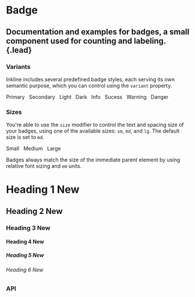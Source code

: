 # Badge
## Documentation and examples for badges, a small component used for counting and labeling.{.lead}


### Variants
Inkline includes several predefined badge styles, each serving its own semantic purpose, which you can control using the `variant` property.

<i-code-preview title="Badge Variants" link="https://github.com/inkline/inkline/tree/master/src/components/Badge" class="_padding-bottom-0">
<i-badge variant="primary">
    Primary
</i-badge>&nbsp; 
<i-badge variant="secondary">
    Secondary
</i-badge>&nbsp; 
<i-badge variant="light">
    Light
</i-badge>&nbsp; 
<i-badge variant="dark">
    Dark
</i-badge>&nbsp; 
<i-badge variant="info">
    Info
</i-badge>&nbsp; 
<i-badge variant="success">
    Sucess
</i-badge>&nbsp; 
<i-badge variant="warning">
    Warning
</i-badge>&nbsp; 
<i-badge variant="danger">
    Danger
</i-badge>
    
<template slot="html">

~~~html
<i-badge variant="primary">Primary</i-badge>
~~~
~~~html
<i-badge variant="secondary">Secondary</i-badge>
~~~
~~~html
<i-badge variant="light">Light</i-badge>
~~~
~~~html
<i-badge variant="dark">Dark</i-badge>
~~~
~~~html
<i-badge variant="info">Info</i-badge>
~~~
~~~html
<i-badge variant="success">Success</i-badge>
~~~
~~~html
<i-badge variant="warning">Warning</i-badge>
~~~
~~~html
<i-badge variant="danger">Danger</i-badge>
~~~

</template>
</i-code-preview>

### Sizes

You're able to use the `size` modifier to control the text and spacing size of your badges, using one of the available sizes: `sm`, `md`, and `lg`. The default size is set to `md`.

<i-code-preview title="Badge Sizes" link="https://github.com/inkline/inkline/tree/master/src/components/Badge" class="_padding-bottom-0">
<i-badge size="sm">
    Small
</i-badge>&nbsp; 
<i-badge size="md">
    Medium
</i-badge>&nbsp; 
<i-badge size="lg">
    Large
</i-badge>

<template slot="html">

~~~html
<i-badge size="sm">Small</i-badge>
~~~
~~~html
<i-badge size="md">Medium</i-badge>
~~~
~~~html
<i-badge size="lg">Large</i-badge>
~~~

</template>
</i-code-preview>

Badges always match the size of the immediate parent element by using relative font sizing and `em` units.

<i-code-preview title="Badge Heading Sizes" link="https://github.com/inkline/inkline/tree/master/src/components/Badge" class="_padding-bottom-0">
<h1 class="_margin-top-0">Heading 1 <i-badge variant="primary">New</i-badge></h1>
<h2 class="_margin-top-0">Heading 2 <i-badge variant="primary">New</i-badge></h2>
<h3 class="_margin-top-0">Heading 3 <i-badge variant="primary">New</i-badge></h3>
<h4 class="_margin-top-0">Heading 4 <i-badge variant="primary">New</i-badge></h4>
<h5 class="_margin-top-0">Heading 5 <i-badge variant="primary">New</i-badge></h5>
<h6 class="_margin-top-0">Heading 6 <i-badge variant="primary">New</i-badge></h6>

<template slot="html">

~~~html
<h1>Heading 1 <i-badge variant="primary">New</i-badge></h1>
~~~
~~~html
<h2>Heading 2 <i-badge variant="primary">New</i-badge></h2>
~~~
~~~html
<h3>Heading 3 <i-badge variant="primary">New</i-badge></h3>
~~~
~~~html
<h4>Heading 4 <i-badge variant="primary">New</i-badge></h4>
~~~
~~~html
<h5>Heading 5 <i-badge variant="primary">New</i-badge></h5>
~~~
~~~html
<h6>Heading 6 <i-badge variant="primary">New</i-badge></h6>
~~~

</template>
</i-code-preview>


### API

<i-api-preview title="Badge API" expanded markup="i-badge" link="https://github.com/inkline/inkline/tree/master/src/components/Badge">
    <template slot="props">
        <i-table bordered responsive>
            <thead>
                <tr>
                    <th>Property</th>
                    <th>Description</th>
                    <th>Type</th>
                    <th>Accepted</th>
                    <th>Default</th>
                </tr>
            </thead>
            <tbody>
                <tr>
                    <td>size</td>
                    <td>Sets the size of the badge component.</td>
                    <td><code>String</code></td>
                    <td><code>sm</code>, <code>md</code>, <code>lg</code></td>
                    <td><code>md</code></td>
                </tr>
                <tr>
                    <td>variant</td>
                    <td>Sets the color variant of the badge component.</td>
                    <td><code>String</code></td>
                    <td><code>primary</code>, <code>secondary</code>, <code>light</code>, <code>dark</code>, <code>success</code>, <code>danger</code>, <code>warning</code>, <code>info</code></td>
                    <td><code>primary</code></td>
                </tr>
            </tbody>
        </i-table>
    </template>
    <template slot="slots">
        <i-table bordered responsive class="_margin-bottom-0">
            <thead>
                <tr>
                    <th>Name</th>
                    <th>Description</th>
                </tr>
            </thead>
            <tbody>
                <tr>
                    <td>default</td>
                    <td>Slot for badge default content.</td>
                </tr>
            </tbody>
        </i-table>
    </template>
</i-api-preview>

